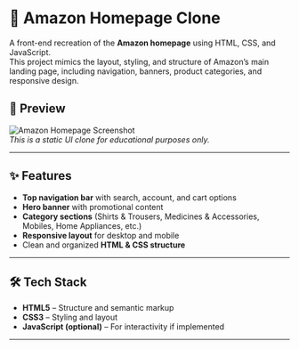 # 🛒 Amazon Homepage Clone

A front-end recreation of the **Amazon homepage** using HTML, CSS, and JavaScript.  
This project mimics the layout, styling, and structure of Amazon’s main landing page, including navigation, banners, product categories, and responsive design.

## 📸 Preview
![Amazon Homepage Screenshot](./screenshot.png)  
*This is a static UI clone for educational purposes only.*

---

## ✨ Features
- **Top navigation bar** with search, account, and cart options
- **Hero banner** with promotional content
- **Category sections** (Shirts & Trousers, Medicines & Accessories, Mobiles, Home Appliances, etc.)
- **Responsive layout** for desktop and mobile
- Clean and organized **HTML & CSS structure**

---

## 🛠️ Tech Stack
- **HTML5** – Structure and semantic markup
- **CSS3** – Styling and layout
- **JavaScript (optional)** – For interactivity if implemented

---

